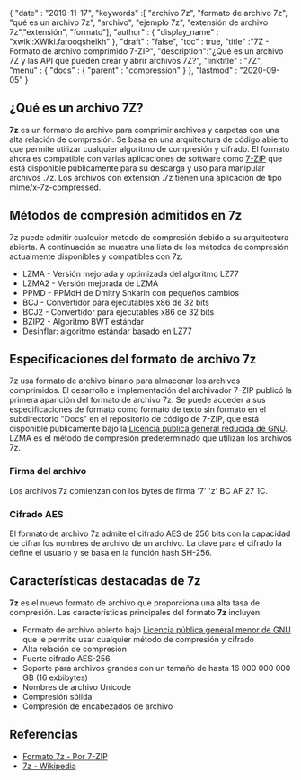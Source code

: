 {
  "date" : "2019-11-17",
  "keywords" :[ "archivo 7z", "formato de archivo 7z", "qué es un archivo 7z", "archivo", "ejemplo 7z", "extensión de archivo 7z","extensión", "formato"],
  "author" : {
    "display_name" : "xwiki:XWiki.farooqsheikh"
},
  "draft" : "false",
  "toc" : true,
  "title" :"7Z - Formato de archivo comprimido 7-ZIP",
  "description":"¿Qué es un archivo 7Z y las API que pueden crear y abrir archivos 7Z?",
  "linktitle" : "7Z",
  "menu" : {
    "docs" : {
      "parent" : "compression"
}
},
  "lastmod" : "2020-09-05"
}

## ¿Qué es un archivo 7Z?

**7z** es un formato de archivo para comprimir archivos y carpetas con una alta relación de compresión. Se basa en una arquitectura de código abierto que permite utilizar cualquier algoritmo de compresión y cifrado. El formato ahora es compatible con varias aplicaciones de software como [7-ZIP](https://www.7-zip.org/) que está disponible públicamente para su descarga y uso para manipular archivos .7z. Los archivos con extensión .7z tienen una aplicación de tipo mime/x-7z-compressed.

## Métodos de compresión admitidos en 7z ##

7z puede admitir cualquier método de compresión debido a su arquitectura abierta. A continuación se muestra una lista de los métodos de compresión actualmente disponibles y compatibles con 7z.

* LZMA - Versión mejorada y optimizada del algoritmo LZ77
* LZMA2 - Versión mejorada de LZMA
* PPMD - PPMdH de Dmitry Shkarin con pequeños cambios
* BCJ - Convertidor para ejecutables x86 de 32 bits
* BCJ2 - Convertidor para ejecutables x86 de 32 bits
* BZIP2 - Algoritmo BWT estándar
* Desinflar: algoritmo estándar basado en LZ77

## Especificaciones del formato de archivo 7z

7z usa formato de archivo binario para almacenar los archivos comprimidos. El desarrollo e implementación del archivador 7-ZIP publicó la primera aparición del formato de archivo 7z. Se puede acceder a sus especificaciones de formato como formato de texto sin formato en el subdirectorio "Docs" en el repositorio de código de 7-ZIP, que está disponible públicamente bajo la [Licencia pública general reducida de GNU](https://www.gnu.org/copyleft/lesser.html). LZMA es el método de compresión predeterminado que utilizan los archivos 7z.

### Firma del archivo

Los archivos 7z comienzan con los bytes de firma '7' 'z' BC AF 27 1C.

### Cifrado AES

El formato de archivo 7z admite el cifrado AES de 256 bits con la capacidad de cifrar los nombres de archivo de un archivo. La clave para el cifrado la define el usuario y se basa en la función hash SH-256.

## Características destacadas de 7z

**7z** es el nuevo formato de archivo que proporciona una alta tasa de compresión. Las características principales del formato **7z** incluyen:

* Formato de archivo abierto bajo [Licencia pública general menor de GNU](https://www.gnu.org/copyleft/lesser.html) que le permite usar cualquier método de compresión y cifrado
* Alta relación de compresión
* Fuerte cifrado AES-256
* Soporte para archivos grandes con un tamaño de hasta 16 000 000 000 GB (16 exbibytes)
* Nombres de archivo Unicode
* Compresión sólida
* Compresión de encabezados de archivo

## Referencias

* [Formato 7z - Por 7-ZIP](https://www.7-zip.org/7z.html)
* [7z - Wikipedia](https://en.wikipedia.org/wiki/7z)

